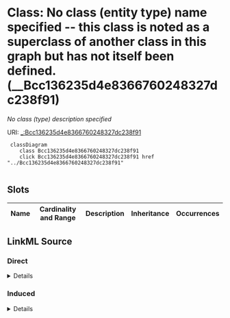 

# Class: No class (entity type) name specified -- this class is noted as a superclass of another class in this graph but has not itself been defined. (__Bcc136235d4e8366760248327dc238f91)


_No class (type) description specified_







URI: [_:Bcc136235d4e8366760248327dc238f91](_:Bcc136235d4e8366760248327dc238f91)






```mermaid
 classDiagram
    class Bcc136235d4e8366760248327dc238f91
    click Bcc136235d4e8366760248327dc238f91 href "../Bcc136235d4e8366760248327dc238f91"
      
```




<!-- no inheritance hierarchy -->


## Slots

| Name | Cardinality and Range | Description | Inheritance | Occurrences |
| ---  | --- | --- | --- | --- |














## LinkML Source

<!-- TODO: investigate https://stackoverflow.com/questions/37606292/how-to-create-tabbed-code-blocks-in-mkdocs-or-sphinx -->

### Direct

<details>

```yaml
name: __Bcc136235d4e8366760248327dc238f91
conforms_to: No schema conformance document specified
description: No class (type) description specified
title: No class (entity type) name specified -- this class is noted as a superclass
  of another class in this graph but has not itself been defined.
from_schema: sawgraph-kg
rank: 1000
class_uri: _:Bcc136235d4e8366760248327dc238f91

```
</details>

### Induced

<details>

```yaml
name: __Bcc136235d4e8366760248327dc238f91
conforms_to: No schema conformance document specified
description: No class (type) description specified
title: No class (entity type) name specified -- this class is noted as a superclass
  of another class in this graph but has not itself been defined.
from_schema: sawgraph-kg
rank: 1000
class_uri: _:Bcc136235d4e8366760248327dc238f91

```
</details>